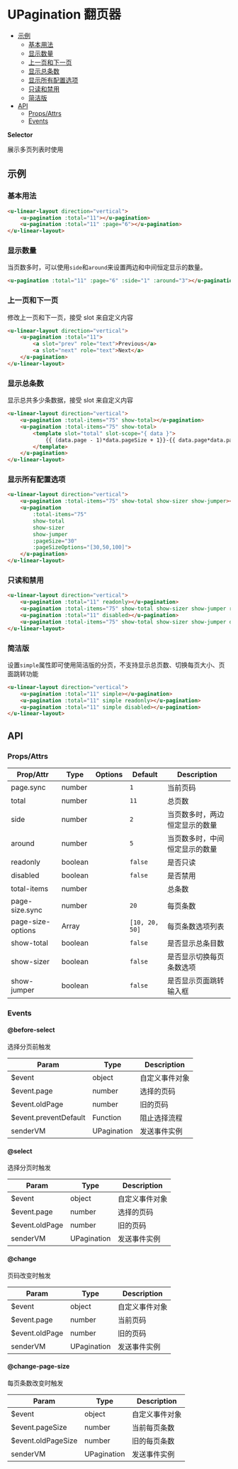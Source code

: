 <!-- 该 README.md 根据 api.yaml 和 docs/*.md 自动生成，为了方便在 GitHub 和 NPM 上查阅。如需修改，请查看源文件 -->

# UPagination 翻页器

- [示例](#示例)
    - [基本用法](#基本用法)
    - [显示数量](#显示数量)
    - [上一页和下一页](#上一页和下一页)
    - [显示总条数](#显示总条数)
    - [显示所有配置选项](#显示所有配置选项)
    - [只读和禁用](#只读和禁用)
    - [简洁版](#简洁版)
- [API]()
    - [Props/Attrs](#propsattrs)
    - [Events](#events)

**Selector**

展示多页列表时使用

## 示例
### 基本用法

``` html
<u-linear-layout direction="vertical">
    <u-pagination :total="11"></u-pagination>
    <u-pagination :total="11" :page="6"></u-pagination>
</u-linear-layout>
```

### 显示数量

当页数多时，可以使用`side`和`around`来设置两边和中间恒定显示的数量。

``` html
<u-pagination :total="11" :page="6" :side="1" :around="3"></u-pagination>
```

### 上一页和下一页

修改上一页和下一页，接受 slot 来自定义内容

``` html
<u-linear-layout direction="vertical">
    <u-pagination :total="11">
        <a slot="prev" role="text">Previous</a>
        <a slot="next" role="text">Next</a>
    </u-pagination>
</u-linear-layout>
```

### 显示总条数

显示总共多少条数据，接受 slot 来自定义内容

``` html
<u-linear-layout direction="vertical">
    <u-pagination :total-items="75" show-total></u-pagination>
    <u-pagination :total-items="75" show-total>
        <template slot="total" slot-scope="{ data }">
            {{ (data.page - 1)*data.pageSize + 1}}-{{ data.page*data.pageSize}}条，共{{data.totalItems}}条
        </template>
    </u-pagination>
</u-linear-layout>
```

### 显示所有配置选项

``` html
<u-linear-layout direction="vertical">
    <u-pagination :total-items="75" show-total show-sizer show-jumper></u-pagination>
    <u-pagination
        :total-items="75"
        show-total
        show-sizer
        show-jumper
        :pageSize="30"
        :pageSizeOptions="[30,50,100]">
    </u-pagination>
</u-linear-layout>
```

### 只读和禁用

``` html
<u-linear-layout direction="vertical">
    <u-pagination :total="11" readonly></u-pagination>
    <u-pagination :total-items="75" show-total show-sizer show-jumper readonly></u-pagination>
    <u-pagination :total="11" disabled></u-pagination>
    <u-pagination :total-items="75" show-total show-sizer show-jumper disabled></u-pagination>
</u-linear-layout>
```

### 简洁版

设置`simple`属性即可使用简洁版的分页，不支持显示总页数、切换每页大小、页面跳转功能

``` html
<u-linear-layout direction="vertical">
    <u-pagination :total="11" simple></u-pagination>
    <u-pagination :total="11" simple readonly></u-pagination>
    <u-pagination :total="11" simple disabled></u-pagination>
</u-linear-layout>
```

## API
### Props/Attrs

| Prop/Attr | Type | Options | Default | Description |
| --------- | ---- | ------- | ------- | ----------- |
| page.sync | number |  | `1` | 当前页码 |
| total | number |  | `11` | 总页数 |
| side | number |  | `2` | 当页数多时，两边恒定显示的数量 |
| around | number |  | `5` | 当页数多时，中间恒定显示的数量 |
| readonly | boolean |  | `false` | 是否只读 |
| disabled | boolean |  | `false` | 是否禁用 |
| total-items | number |  |  | 总条数 |
| page-size.sync | number |  | `20` | 每页条数 |
| page-size-options | Array |  | `[10, 20, 50]` | 每页条数选项列表 |
| show-total | boolean |  | `false` | 是否显示总条目数 |
| show-sizer | boolean |  | `false` | 是否显示切换每页条数选项 |
| show-jumper | boolean |  | `false` | 是否显示页面跳转输入框 |

### Events

#### @before-select

选择分页前触发

| Param | Type | Description |
| ----- | ---- | ----------- |
| $event | object | 自定义事件对象 |
| $event.page | number | 选择的页码 |
| $event.oldPage | number | 旧的页码 |
| $event.preventDefault | Function | 阻止选择流程 |
| senderVM | UPagination | 发送事件实例 |

#### @select

选择分页时触发

| Param | Type | Description |
| ----- | ---- | ----------- |
| $event | object | 自定义事件对象 |
| $event.page | number | 选择的页码 |
| $event.oldPage | number | 旧的页码 |
| senderVM | UPagination | 发送事件实例 |

#### @change

页码改变时触发

| Param | Type | Description |
| ----- | ---- | ----------- |
| $event | object | 自定义事件对象 |
| $event.page | number | 当前页码 |
| $event.oldPage | number | 旧的页码 |
| senderVM | UPagination | 发送事件实例 |

#### @change-page-size

每页条数改变时触发

| Param | Type | Description |
| ----- | ---- | ----------- |
| $event | object | 自定义事件对象 |
| $event.pageSize | number | 当前每页条数 |
| $event.oldPageSize | number | 旧的每页条数 |
| senderVM | UPagination | 发送事件实例 |

